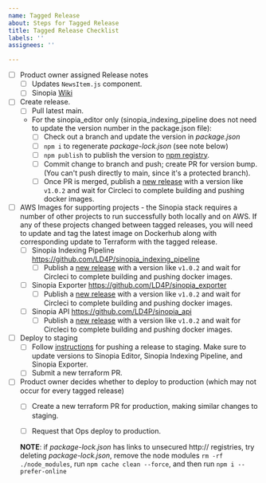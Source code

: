 ```yaml
---
name: Tagged Release
about: Steps for Tagged Release
title: Tagged Release Checklist
labels: ''
assignees: ''

---
```


- [ ] Product owner assigned Release notes
  - [ ] Updates `NewsItem.js` component.
  - [ ] Sinopia [Wiki](https://github.com/LD4P/sinopia/wiki/Latest-Release,-What's-Next)
- [ ] Create release.
  - [ ] Pull latest main.
  - For the sinopia_editor only (sinopia_indexing_pipeline does not need to update the version number in the package.json file):
    - [ ] Check out a branch and update the version in *package.json*
    - [ ] `npm i` to regenerate *package-lock.json* (see note below)
    - [ ] `npm publish` to publish the version to [npm registry](https://npmjs.com).
    - [ ] Commit change to branch and push; create PR for version bump.  (You can't push directly to main, since it's a protected branch).
    - [ ] Once PR is merged, publish a [new release](https://github.com/LD4P/sinopia_editor/releases/new) with a version like `v1.0.2` and wait for Circleci to complete building and pushing docker images.
- [ ] AWS Images for supporting projects - the Sinopia stack requires
  a number of other projects to run successfully both locally and on AWS. If any of
  these projects changed between tagged releases, you will need to update and tag the
  latest image on Dockerhub along with corresponding update to Terraform with the tagged
  release.
  - [ ] Sinopia Indexing Pipeline https://github.com/LD4P/sinopia_indexing_pipeline
    - [ ] Publish a [new release](https://github.com/LD4P/sinopia_indexing_pipeline/releases/new) with a version like `v1.0.2` and wait for Circleci to complete building and pushing docker images.
  - [ ] Sinopia Exporter https://github.com/LD4P/sinopia_exporter
    - [ ] Publish a [new release](https://github.com/LD4P/sinopia_exporter/releases/new) with a version like `v1.0.2` and wait for Circleci to complete building and pushing docker images.
  - [ ] Sinopia API https://github.com/LD4P/sinopia_api
    - [ ] Publish a [new release](https://github.com/LD4P/sinopia_api/releases/new) with a version like `v1.0.2` and wait for Circleci to complete building and pushing docker images.

- [ ] Deploy to staging
  - [ ] Follow [instructions](https://github.com/sul-dlss/terraform-aws/tree/master/organizations/staging/sinopia#deploying-a-release-to-staging) for pushing a release to staging. Make sure to update versions to Sinopia Editor, Sinopia Indexing Pipeline, and Sinopia Exporter.
  - [ ] Submit a new terraform PR.
- [ ] Product owner decides whether to deploy to production (which may not occur for every tagged release)
  - [ ] Create a new terraform PR for production, making similar changes to staging.
  - [ ] Request that Ops deploy to production.


  **NOTE**: if *package-lock.json* has links to unsecured http:// registries, try
  deleting *package-lock.json*, remove the node modules `rm -rf ./node_modules`,
  run `npm cache clean --force`, and then run `npm i --prefer-online`
